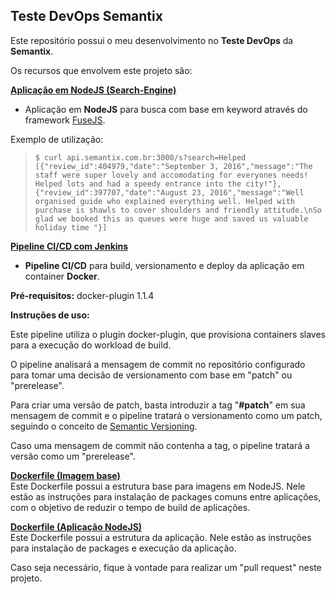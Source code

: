 
## Teste DevOps Semantix
  
Este repositório possui o meu desenvolvimento no **Teste DevOps** da **Semantix**.  
  
Os recursos que envolvem este projeto são:
  
**[Aplicação em NodeJS (Search-Engine)](https://github.com/alvesoliveira17/semantix/blob/master/server.js)**  
- Aplicação em **NodeJS** para busca com base em keyword através do framework [FuseJS](http://fusejs.io/). 

Exemplo de utilização:

>     $ curl api.semantix.com.br:3000/s?search=Helped
>     [{"review_id":404979,"date":"September 3, 2016","message":"The staff were super lovely and accomodating for everyones needs! Helped lots and had a speedy entrance into the city!"},{"review_id":397707,"date":"August 23, 2016","message":"Well organised guide who explained everything well. Helped with purchase is shawls to cover shoulders and friendly attitude.\nSo glad we booked this as queues were huge and saved us valuable holiday time "}]

  

**[Pipeline CI/CD com Jenkins](https://github.com/alvesoliveira17/semantix/blob/master/build/Jenkinsfile)**  
- **Pipeline CI/CD** para build, versionamento e deploy da aplicação em container **Docker**. 

**Pré-requisitos:**
docker-plugin 1.1.4

**Instruções de uso:**


Este pipeline utiliza o plugin docker-plugin, que provisiona containers slaves para a execução do workload de build. 

O pipeline analisará a mensagem de commit no repositório configurado para tomar uma decisão de versionamento com base em "patch" ou "prerelease".

Para criar uma versão de patch, basta introduzir a tag "**#patch**" em sua mensagem de commit e o pipeline tratará o versionamento como um patch, seguindo o conceito de [Semantic Versioning](https://semver.org/).

Caso uma mensagem de commit não contenha a tag, o pipeline tratará a versão como um "prerelease".


**[Dockerfile (Imagem base)](https://github.com/alvesoliveira17/semantix/blob/master/base/Dockerfile)**  
  Este Dockerfile possui a estrutura base para imagens em NodeJS.
  Nele estão as instruções para instalação de packages comuns entre aplicações, com o objetivo de reduzir o tempo de build de aplicações.
  
  
**[Dockerfile (Aplicação NodeJS)](https://github.com/alvesoliveira17/semantix/blob/master/Dockerfile)**  
  Este Dockerfile possui a estrutura da aplicação.
  Nele estão as instruções para instalação de packages e execução da aplicação.
  
Caso seja necessário, fique à vontade para realizar um "pull request" neste projeto.
